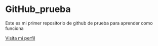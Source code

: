 # GitHub_prueba

Este es mi primer repositorio de github de prueba para aprender como funciona

[Visita mi perfil](https://www.linkedin.com/in/henryrodriguezborjas/)
